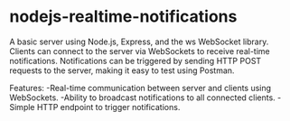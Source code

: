 # nodejs-realtime-notifications
A basic server using Node.js, Express, and the ws WebSocket library.
Clients can connect to the server via WebSockets to receive real-time notifications. Notifications can be triggered by sending HTTP POST requests to the server, making it easy to test using Postman.

Features:
-Real-time communication between server and clients using WebSockets.
-Ability to broadcast notifications to all connected clients.
-Simple HTTP endpoint to trigger notifications.